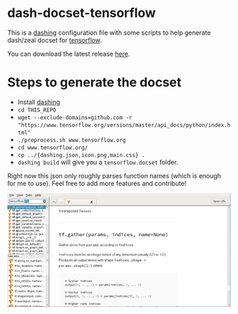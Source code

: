 # dash-docset-tensorflow
This is a [dashing](https://github.com/technosophos/dashing#readme)
configuration file with some scripts to help generate dash/zeal docset for [tensorflow](https://www.tensorflow.org/).

You can download the latest release [here](https://github.com/ppwwyyxx/dash-docset-tensorflow/releases).

# Steps to generate the docset
+ Install [dashing](https://github.com/technosophos/dashing#readme)
+ `cd THIS_REPO`
+ `wget --exclude-domains=github.com -r "https://www.tensorflow.org/versions/master/api_docs/python/index.html"`
+ `./preprocess.sh www.tensorflow.org`
+ `cd www.tensorflow.org/`
+ `cp ../{dashing.json,icon.png,main.css} .`
+ `dashing build` will give you a `tensorflow.docset` folder.

Right now this json only roughly parses function names (which is enough for me to use).
Feel free to add more features and contribute!

![screenshot](/screenshot.png)
